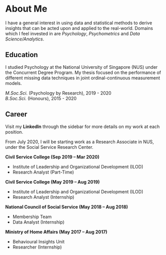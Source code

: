 # About Me

I have a general interest in using data and statistical methods to derive insights that can be acted upon and applied to the real-world. Domains which I feel invested in are *Psychology*, *Psychometrics* and *Data Science/Analytics*.

## Education

I studied Psychology at the National University of Singapore (NUS) under the Concurrent Degree Program. My thesis focused on the performance of different missing data techniques in joint ordinal-continuous measurement models.  

*M.Soc.Sci.* (Psychology by Research), 2019 - 2020  
*B.Soc.Sci.* (Honours), 2015 - 2020

## Career

Visit my **LinkedIn** through the sidebar for more details on my work at each position.

From July 2020, I will be starting work as a Research Associate in NUS, under the Social Service Research Center.

**Civil Service College (Sep 2019 – Mar 2020)**  
* Institute of Leadership and Organizational Development (ILOD)  
* Research Analyst (Part-Time)  

**Civil Service College (May 2019 – Aug 2019)**  
* Institute of Leadership and Organizational Development (ILOD) 
* Research Analyst (Internship)

**National Council of Social Service (May 2018 – Aug 2018)**  
* Membership Team 
* Data Analyst (Internship)

**Ministry of Home Affairs (May 2017 – Aug 2017)**  
* Behavioural Insights Unit 
* Researcher (Internship)